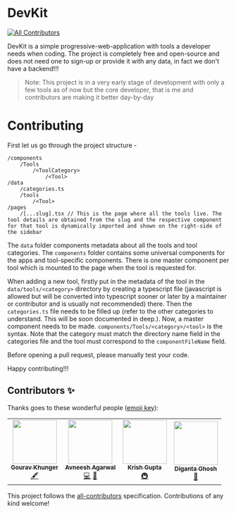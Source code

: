 # DevKit
<!-- ALL-CONTRIBUTORS-BADGE:START - Do not remove or modify this section -->
[![All Contributors](https://img.shields.io/badge/all_contributors-4-orange.svg?style=flat-square)](#contributors-)
<!-- ALL-CONTRIBUTORS-BADGE:END -->
DevKit is a simple progressive-web-application with tools a developer needs when coding. The project is completely free and open-source and does not need one to sign-up or provide it with any data, in fact we don't have a backend!!! 

> Note: This project is in a very early stage of development with only a few tools as of now but the core developer, that is me and contributors are making it better day-by-day

# Contributing
First let us go through the project structure - 
```
/components
    /Tools
        /<ToolCategory>
            /<Tool>
/data
    /categories.ts
    /tools
        /<Tool>
/pages
    /[...slug].tsx // This is the page where all the tools live. The tool details are obtained from the slug and the respective component for that tool is dynamically imported and shown on the right-side of the sidebar
```

The `data` folder components metadata about all the tools and tool categories.
The `components` folder contains some universal components for the apps and tool-specific components. There is one master component per tool which is mounted to the page when the tool is requested for.

When adding a new tool, firstly put in the metadata of the tool in the `data/tools/<category>` directory by creating a typescript file (javascript is allowed but will be converted into typescript sooner or later by a maintainer or contributor and is usually not recommended) there. Then the `categories.ts` file needs to be filled up (refer to the other categories to understand. This will be soon documented in deep.). Now, a master component needs to be made. `components/Tools/<category>/<tool>` is the syntax. Note that the category must match the directory name field in the categories file and the tool must correspond to the `componentFileName` field.

Before opening a pull request, please manually test your code.

Happy contributing!!!
## Contributors ✨

Thanks goes to these wonderful people ([emoji key](https://allcontributors.org/docs/en/emoji-key)):

<!-- ALL-CONTRIBUTORS-LIST:START - Do not remove or modify this section -->
<!-- prettier-ignore-start -->
<!-- markdownlint-disable -->
<table>
  <tr>
    <td align="center"><a href="https://gouravkhunger.xyz"><img src="https://avatars.githubusercontent.com/u/46792249?v=4?s=100" width="100px;" alt=""/><br /><sub><b>Gourav Khunger</b></sub></a><br /><a href="#content-gouravkhunger" title="Content">🖋</a></td>
    <td align="center"><a href="https://www.avneesh.tech/"><img src="https://avatars.githubusercontent.com/u/76690419?v=4?s=100" width="100px;" alt=""/><br /><sub><b>Avneesh Agarwal</b></sub></a><br /><a href="https://github.com/AnishDe12020/devkit/commits?author=avneesh0612" title="Code">💻</a> <a href="https://github.com/AnishDe12020/devkit/commits?author=avneesh0612" title="Documentation">📖</a></td>
    <td align="center"><a href="https://krishguptadev.tech"><img src="https://avatars.githubusercontent.com/u/91655303?v=4?s=100" width="100px;" alt=""/><br /><sub><b>Krish Gupta</b></sub></a><br /><a href="#infra-krishguptadev" title="Infrastructure (Hosting, Build-Tools, etc)">🚇</a></td>
    <td align="center"><a href="https://github.com/diganta413"><img src="https://avatars.githubusercontent.com/u/69595396?v=4?s=100" width="100px;" alt=""/><br /><sub><b>Diganta Ghosh</b></sub></a><br /><a href="#tool-diganta413" title="Tools">🔧</a></td>
  </tr>
</table>

<!-- markdownlint-restore -->
<!-- prettier-ignore-end -->

<!-- ALL-CONTRIBUTORS-LIST:END -->

This project follows the [all-contributors](https://github.com/all-contributors/all-contributors) specification. Contributions of any kind welcome!